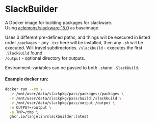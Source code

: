 # SlackBuilder

A Docker image for building packages for slackware.  
Using [aclemons/slackware:15.0](https://hub.docker.com/r/aclemons/slackware) as baseimage.  

Uses 3 different pre-defined paths, and things will be execured in listed order
`/packages` - any `.txz` here will be installed, then any `.sh` will be executed. Will travel subdirectories.
`/slackbuild` - executes the first `.SlackBuild` found.  
`/output` - optional directory for outputs.  

Environment-variables can be passed to both `.sh`and `.SlackBuild`.  

#### Example docker run:
```bash
docker run --rm \
  -v /mnt/user/data/slackpkg/pass/packages:/packages \
  -v /mnt/user/data/slackpkg/pass/build:/slackbuild \
  -v /mnt/user/data/slackpkg/pass/output:/output \
  -e OUTPUT=/output \
  -e TMP=/tmp \
  ghcr.io/lanjelin/slackbuilder:latest
```
